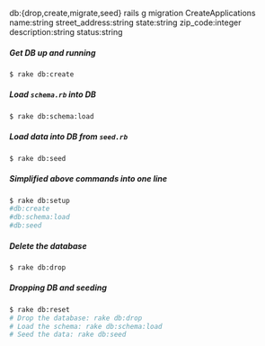 db:{drop,create,migrate,seed}
rails g migration CreateApplications name:string street_address:string state:string zip_code:integer description:string status:string
##### Get DB up and running
```sh
$ rake db:create
```
##### Load `schema.rb` into DB
```sh
$ rake db:schema:load
```
##### Load data into DB from `seed.rb`
```sh
$ rake db:seed
```
##### Simplified above commands into one line
```sh
$ rake db:setup
#db:create
#db:schema:load
#db:seed
```
##### Delete the database
```sh
$ rake db:drop
```
##### Dropping DB and seeding
```sh
$ rake db:reset
# Drop the database: rake db:drop
# Load the schema: rake db:schema:load
# Seed the data: rake db:seed
```
